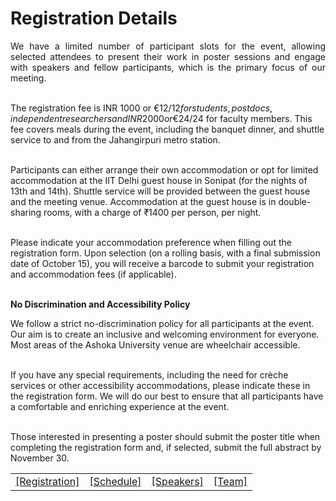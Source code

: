 # Registration Details

<p align="justify">
We have a limited number of participant slots for the event, allowing selected attendees to present their work in poster sessions and engage with speakers and fellow participants, which is the primary focus of our meeting.<br><br>


The registration fee is INR 1000 or €12/$12 for students, postdocs, independent researchers and INR 2000 or €24/$24 for faculty members. This fee covers meals during the event, including the banquet dinner, and shuttle service to and from the Jahangirpuri metro station.<br><br>


Participants can either arrange their own accommodation or opt for limited accommodation at the IIT Delhi guest house in Sonipat (for the nights of 13th and 14th). Shuttle service will be provided between the guest house and the meeting venue. Accommodation at the guest house is in double-sharing rooms, with a charge of ₹1400 per person, per night.<br><br>


Please indicate your accommodation preference when filling out the registration form. Upon selection (on a rolling basis, with a final submission date of October 15), you will receive a barcode to submit your registration and accommodation fees (if applicable).<br><br>

<b>No Discrimination and Accessibility Policy</b><br>

We follow a strict no-discrimination policy for all participants at the event. Our aim is to create an inclusive and welcoming environment for everyone. Most areas of the Ashoka University venue are wheelchair accessible.<br><br>


If you have any special requirements, including the need for crèche services or other accessibility accommodations, please indicate these in the registration form. We will do our best to ensure that all participants have a comfortable and enriching experience at the event.<br><br>


Those interested in presenting a poster should submit the poster title when completing the registration form and, if selected, submit the full abstract by November 30.
</p>

<div align="center" class="example1">
<table>
<tr >
<td><a href="registration/">[Registration]</a></td>
<td><a href="schedule/">[Schedule]</a></td>
<td><a href="speakers/">[Speakers]</a></td>
<td><a href="Team/">[Team]</a></td>
</tr>
</table>
</div>